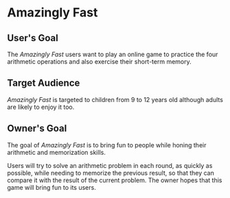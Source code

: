 # Amazingly Fast

## User's Goal

The <em>Amazingly Fast</em> users want to play an online game to practice the four arithmetic operations and also exercise their short-term memory.

## Target Audience

<em>Amazingly Fast</em> is targeted to children from 9 to 12 years old although adults are likely to enjoy it too.

## Owner's Goal

The goal of <em>Amazingly Fast</em> is to bring fun to people while honing their arithmetic and memorization skills. 

Users will try to solve an arithmetic problem in each round, as quickly as possible, while needing to memorize the previous result, so that they can compare it with the result of the current problem. The owner hopes that this game will bring fun to its users.
